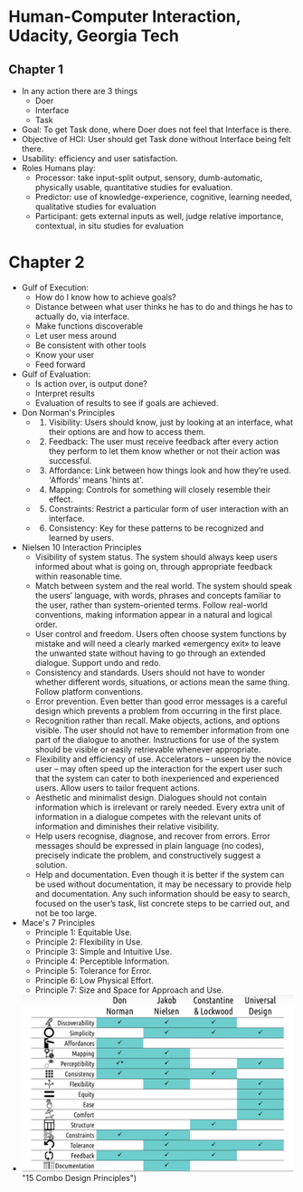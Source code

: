# Human-Computer Interaction, Udacity, Georgia Tech


## Chapter 1
- In any action there are 3 things
	- Doer
	- Interface
	- Task
- Goal: To get Task done, where Doer does not feel that Interface is there.
- Objective of HCI: User should get Task done without Interface being felt there.
- Usability: efficiency and user satisfaction.
- Roles Humans play:
	- Processor: take input-split output, sensory, dumb-automatic, physically usable, quantitative studies for evaluation.
	- Predictor: use of knowledge-experience, cognitive, learning needed, qualitative studies for evaluation
	- Participant: gets external inputs as well, judge relative importance, contextual, in situ studies for evaluation
	
# Chapter 2
- Gulf of Execution: 
	- How do I know how to achieve goals? 
	- Distance between what user thinks he has to do and things he has to actually do, via interface.
	- Make functions discoverable
	- Let user mess around
	- Be consistent with other tools
	- Know your user
	- Feed forward
- Gulf of Evaluation:
	- Is action over, is output done?
	- Interpret results
	- Evaluation of results to see if goals are achieved.
- Don Norman's Principles
	- 1. Visibility: Users should know, just by looking at an interface, what their options are and how to access them.
	- 2. Feedback: The user must receive feedback after every action they perform to let them know whether or not their action was successful.
	- 3. Affordance: Link between how things look and how they’re used. 'Affords' means 'hints at'.
	- 4. Mapping: Controls for something will closely resemble their effect. 
	- 5. Constraints: Restrict a particular form of user interaction with an interface. 
	- 6. Consistency: Key for these patterns to be recognized and learned by users.
- Nielsen 10 Interaction Principles
	- Visibility of system status. The system should always keep users informed about what is going on, through appropriate feedback within reasonable time.
	- Match between system and the real world. The system should speak the users’ language, with words, phrases and concepts familiar to the user, rather than system-oriented terms. Follow real-world conventions, making information appear in a natural and logical order.
	- User control and freedom. Users often choose system functions by mistake and will need a clearly marked «emergency exit» to leave the unwanted state without having to go through an extended dialogue. Support undo and redo.
	- Consistency and standards. Users should not have to wonder whether different words, situations, or actions mean the same thing. Follow platform conventions.
	- Error prevention. Even better than good error messages is a careful design which prevents a problem from occurring in the first place.
	- Recognition rather than recall. Make objects, actions, and options visible. The user should not have to remember information from one part of the dialogue to another. Instructions for use of the system should be visible or easily retrievable whenever appropriate.
	- Flexibility and efficiency of use. Accelerators – unseen by the novice user – may often speed up the interaction for the expert user such that the system can cater to both inexperienced and experienced users. Allow users to tailor frequent actions.
	- Aesthetic and minimalist design. Dialogues should not contain information which is irrelevant or rarely needed. Every extra unit of information in a dialogue competes with the relevant units of information and diminishes their relative visibility.
	- Help users recognise, diagnose, and recover from errors. Error messages should be expressed in plain language (no codes), precisely indicate the problem, and constructively suggest a solution.
	- Help and documentation. Even though it is better if the system can be used without documentation, it may be necessary to provide help and documentation. Any such information should be easy to search, focused on the user’s task, list concrete steps to be carried out, and not be too large.
- Mace's 7 Principles
	- Principle 1: Equitable Use.
	- Principle 2: Flexibility in Use.
	- Principle 3: Simple and Intuitive Use.
	- Principle 4: Perceptible Information.
	- Principle 5: Tolerance for Error.
	- Principle 6: Low Physical Effort.
	- Principle 7: Size and Space for Approach and Use.
- ![Combo set](images/15DesignPrinciples.png) "15 Combo Design Principles")
